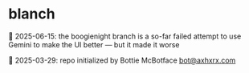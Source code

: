# blanch

🫠 2025-06-15: the boogienight branch is a so-far failed attempt to use Gemini to make the UI better — but it made it worse

🤖 2025-03-29: repo initialized by Bottie McBotface bot@axhxrx.com

